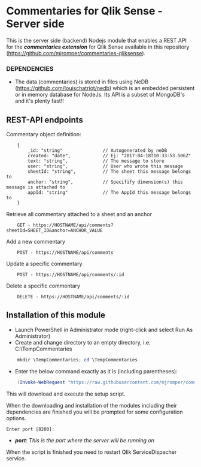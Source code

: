 # Commentaries for Qlik Sense - Server side

This is the server side (backend) Nodejs module that enables a REST API for the ***commentaries extension*** for Qlik Sense available in this repository (https://github.com/mjromper/commentaries-qliksense).

### DEPENDENCIES

* The data (commentaries) is stored in files using NeDB (https://github.com/louischatriot/nedb) which is an embedded persistent or in memory database for NodeJs. Its API is a subset of MongoDB's and it's plenty fast!!

## REST-API endpoints

Commentary object definition:
```
    {
    	_id: "string" 				// Autogenerated by neDB
        created: "date",	 		// Ej: "2017-04-18T10:33:53.506Z"
        text: "string",				// The message to store
        user: "string",				// User who wrote this message
        sheetId: "string",			// The sheet this message belongs to
        anchor: "string",			// Specifify dimension(s) this message is attached to
        appId: "string"				// The AppId this message belongs to
    }
```


Retrieve all commentary attached to a sheet and an anchor
```
    GET - https://HOSTNAME/api/comments?sheetId=SHEET_ID&anchor=ANCHOR_VALUE
```
Add a new commentary
```
    POST - https://HOSTNAME/api/comments
```
Update a specific commentary
```
    POST - https://HOSTNAME/api/comments/:id
```
Delete a specific commentary
```
    DELETE - https://HOSTNAME/api/comments/:id
```

## Installation of this module

* Launch PowerShell in Administrator mode (right-click and select Run As Administrator)
* Create and change directory to an empty directory, i.e. C:\TempCommentaries

```powershell
    mkdir \TempCommentaries; cd \TempCommentaries
```

* Enter the below command exactly as it is (including parentheses):

```powershell
    (Invoke-WebRequest "https://raw.githubusercontent.com/mjromper/commentaries-qliksense-server/master/setup.ps1" -OutFile setup.ps1) | .\setup.ps1
```

This will download and execute the setup script.

When the downloading and installation of the modules including their dependencies are finished you will be prompted for some configuration options.

```
Enter port [8200]:
```

- ***port***: *This is the port where the server will be running on*


When the script is finished you need to restart Qlik ServiceDispacher service.





